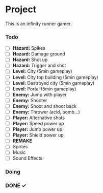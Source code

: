 # Project

This is an infinity runner gamer.

### Todo

- [ ] **Hazard:** Spikes
- [ ] **Hazard:** Damage ground
- [ ] **Hazard:** Shot up
- [ ] **Hazard:** Trigger and shot
- [ ] **Level:** City (5min gameplay)
- [ ] **Level:** City top building (5min gameplay)
- [ ] **Level:** Destroyed city (5min gameplay)
- [ ] **Level:** Portal (5min gameplay)
- [ ] **Enemy:** Jump with player
- [ ] **Enemy:** Shooter
- [ ] **Enemy:** Shoot and shoot back
- [ ] **Enemy:** Thrower (acid, bomb...)
- [ ] **Player:** Alternative shots
- [ ] **Player:** Speed power up
- [ ] **Player:** Jump power up
- [ ] **Player:** Shield power up
- [ ] **REMAKE**
- [ ] Sprites
- [ ] Music
- [ ] Sound Effects

### Doing

### DONE ✓
